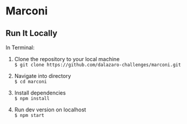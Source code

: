 # Marconi

## Run It Locally

In Terminal:

1. Clone the repository to your local machine  
```$ git clone https://github.com/dalazaro-challenges/marconi.git```

2. Navigate into directory  
```$ cd marconi```

3. Install dependencies  
```$ npm install```

4. Run dev version on localhost  
```$ npm start```